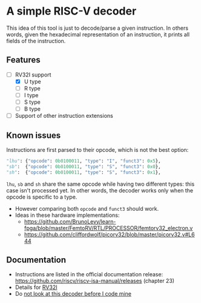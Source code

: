 # A simple RISC-V decoder

This idea of this tool is just to decode/parse a given instruction. In others words, given the hexadecimal representation of an instruction, it prints all fields of the instruction.

## Features

- [ ] RV32I support
  - [x] U type
  - [ ] R type
  - [ ] I type
  - [ ] S type
  - [ ] B type
- [ ] Support of other instruction extensions

## Known issues

Instructions are first parsed to their opcode, which is not the best option:

```python
"lhu": {"opcode": 0b0100011, "type": "I", "funct3": 0x5},
"sb":  {"opcode": 0b0100011, "type": "S", "funct3": 0x0},
"sh":  {"opcode": 0b0100011, "type": "S", "funct3": 0x1},
```

`lhu`, `sb` and `sh` share the same opcode while having two different types: this case isn't processed yet. In other words, the decoder works only when the opcode is specific to a type.

- However comparing both `opcode` and `funct3` should work.
- Ideas in these hardware implementations:
  - https://github.com/BrunoLevy/learn-fpga/blob/master/FemtoRV/RTL/PROCESSOR/femtorv32_electron.v
  - https://github.com/cliffordwolf/picorv32/blob/master/picorv32.v#L644

## Documentation

- Instructions are listed in the official documentation release: https://github.com/riscv/riscv-isa-manual/releases (chapter 23)
- Details for [RV32I](./rv32i.md)
- Do [not look at this decoder before I code mine](https://github.com/jck/riscv)
